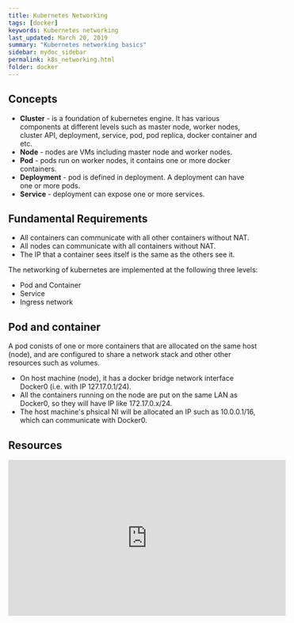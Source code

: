 ```yaml
---
title: Kubernetes Networking
tags: [docker]
keywords: Kubernetes networking
last_updated: March 20, 2019
summary: "Kubernetes networking basics"
sidebar: mydoc_sidebar
permalink: k8s_networking.html
folder: docker
---
```

## Concepts
* **Cluster** - is a foundation of kubernetes engine. It has various components at different levels such as master node, worker nodes, 
    cluster API, deployment, service, pod, pod replica, docker container and etc.
* **Node** - nodes are VMs including master node and worker nodes.
* **Pod** - pods run on worker nodes, it contains one or more docker containers. 
* **Deployment** - pod is defined in deployment. A deployment can have one or more pods.
* **Service** - deployment can expose one or more services.

## Fundamental Requirements
* All containers can communicate with all other containers without NAT.
* All nodes can communicate with all containers without NAT.
* The IP that a container sees itself is the same as the others see it.

The networking of kubernetes are implemented at the following three levels:
* Pod and Container
* Service
* Ingress network

## Pod and container
A pod conists of one or more containers that are allocated on the same host (node), and are configured to 
share a network stack and other other resources such as volumes.
* On host machine (node), it has a docker bridge network interface Docker0 (i.e. with IP 127.17.0.1/24).
* All the containers running on the node are put on the same LAN as Docker0, so they will have IP like 172.17.0.x/24.
* The host machine's phsical NI will be allocated an IP such as 10.0.0.1/16, which can communicate with Docker0. 

## Resources
<iframe width="560" height="315" src="https://www.youtube.com/embed/OaXWwBLqugk" frameborder="0" allow="accelerometer; autoplay; encrypted-media; gyroscope; picture-in-picture" allowfullscreen></iframe>